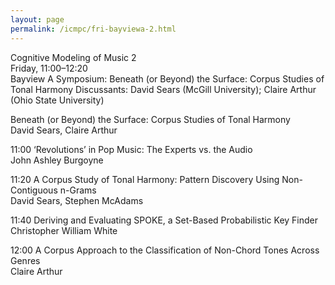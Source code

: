 ```yaml
---
layout: page
permalink: /icmpc/fri-bayviewa-2.html
---
```

Cognitive Modeling of Music 2  
Friday, 11:00–12:20  
Bayview A
Symposium: Beneath (or Beyond) the Surface: Corpus Studies of Tonal Harmony Discussants: David Sears (McGill University); Claire Arthur (Ohio State University)  

Beneath (or Beyond) the Surface: Corpus Studies of Tonal Harmony  
David Sears, Claire Arthur

11:00 ‘Revolutions’ in Pop Music: The Experts vs. the Audio  
John Ashley Burgoyne

11:20 A Corpus Study of Tonal Harmony: Pattern Discovery Using Non-Contiguous n-Grams  
David Sears, Stephen McAdams

11:40 Deriving and Evaluating SPOKE, a Set-Based Probabilistic Key Finder  
Christopher William White

12:00 A Corpus Approach to the Classification of Non-Chord Tones Across Genres  
Claire Arthur